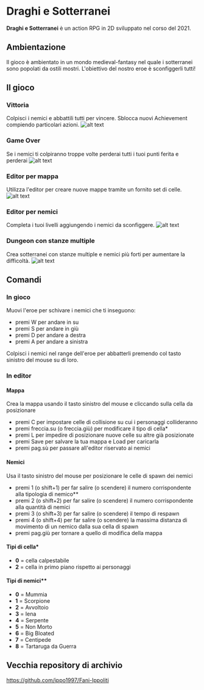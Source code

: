 # Draghi e Sotterranei
**Draghi e Sotterranei** è un action RPG in 2D sviluppato nel corso del 2021.

## Ambientazione
Il gioco è ambientato in un mondo medieval-fantasy nel quale i sotterranei sono popolati da ostili mostri. L'obiettivo del nostro eroe è sconfiggerli tutti!

## Il gioco
### Vittoria
Colpisci i nemici e abbattili tutti per vincere. Sblocca nuovi Achievement compiendo particolari azioni.
![alt text](Resources/Images/GIF/GIF-Win.gif)

### Game Over
Se i nemici ti colpiranno troppe volte perderai tutti i tuoi punti ferita e perderai
![alt text](Resources/Images/GIF/GIF-GameOver.gif)

### Editor per mappa
Utilizza l'editor per creare nuove mappe tramite un fornito set di celle.
![alt text](Resources/Images/GIF/GIF-Tile.gif)

### Editor per nemici
Completa i tuoi livelli aggiungendo i nemici da sconfiggere.
![alt text](Resources/Images/GIF/GIF-EnemyEditor.gif)

### Dungeon con stanze multiple
Crea sotterranei con stanze multiple e nemici più forti per aumentare la difficoltà.
![alt text](Resources/Images/GIF/GIF-Dungeon.gif)

## Comandi
### In gioco
Muovi l'eroe per schivare i nemici che ti inseguono:
- premi W per andare in su
- premi S per andare in giù
- premi D per andare a destra
- premi A per andare a sinistra

Colpisci i nemici nel range dell'eroe per abbatterli premendo col tasto sinistro del mouse su di loro.

### In editor
#### Mappa
Crea la mappa usando il tasto sinistro del mouse e cliccando sulla cella da posizionare
- premi C per impostare celle di collisione su cui i personaggi collideranno
- premi freccia.su (o freccia.giù) per modificare il tipo di cella*
- premi L per impedire di posizionare nuove celle su altre già posizionate
- premi Save per salvare la tua mappa e Load per caricarla
- premi pag.sù per passare all'editor riservato ai nemici

#### Nemici
Usa il tasto sinistro del mouse per posizionare le celle di spawn dei nemici
- premi 1 (o shift+1) per far salire (o scendere) il numero corrispondente alla tipologia di nemico**
- premi 2 (o shift+2) per far salire (o scendere) il numero corrispondente alla quantità di nemici 
- premi 3 (o shift+3) per far salire (o scendere) il tempo di respawn
- premi 4 (o shift+4) per far salire (o scendere) la massima distanza di movimento di un nemico dalla sua cella di spawn
- premi pag.giù per tornare a quello di modifica della mappa

#### Tipi di cella*
- **0** = cella calpestabile
- **2** = cella in primo piano rispetto ai personaggi

#### Tipi di nemici**
- **0** = Mummia
- **1** = Scorpione
- **2** = Avvoltoio
- **3** = Iena
- **4** = Serpente
- **5** = Non Morto
- **6** = Big Bloated
- **7** = Centipede
- **8** = Tartaruga da Guerra

## Vecchia repository di archivio
https://github.com/ippo1997/Fani-Ippoliti
